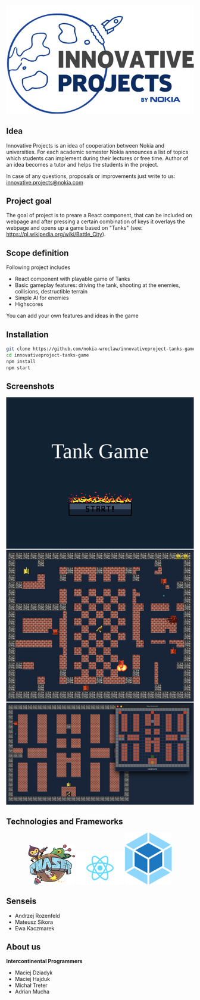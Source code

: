 <p align="center">
  <img src="https://github.com/nokia-wroclaw/innovativeproject-tanks-game/blob/master/src/assets/readme/innovative_logo.png" alt="Innovative Project"/>
</p>

## Idea
Innovative Projects is an idea of cooperation between Nokia and universities. For each academic semester Nokia announces a list of topics which students can implement during their lectures or free time. Author of an idea becomes a tutor and helps the students in the project.

In case of any questions, proposals or improvements just write to us: innovative.projects@nokia.com

## Project goal
The goal of project is to preare a React component, that can be included on webpage
and after pressing a certain combination of keys it overlays the webpage
and opens up a game based on "Tanks" (see: https://pl.wikipedia.org/wiki/Battle_City).

## Scope definition
Following project includes
<ul>
  <li>React component with playable game of Tanks</li>
  <li>Basic gameplay features: driving the tank, shooting at the enemies, collisions, destructible terrain</li>
  <li>Simple AI for enemies</li>
  <li>Highscores</li>
</ul>
You can add your own features and ideas in the game

## Installation
```bash
git clone https://github.com/nokia-wroclaw/innovativeproject-tanks-game.git
cd innovativeproject-tanks-game
npm install
npm start
```

## Screenshots
<p align="center">
  <img src="https://github.com/nokia-wroclaw/innovativeproject-tanks-game/blob/master/src/assets/readme/scr1.png" alt="Main menu"/>
  <img src="https://github.com/nokia-wroclaw/innovativeproject-tanks-game/blob/master/src/assets/readme/scr2.png" alt="Gameplay"/>
  <img src="https://github.com/nokia-wroclaw/innovativeproject-tanks-game/blob/master/src/assets/readme/scr3.png" alt="Generator"/>
</p>

## Technologies and Frameworks
<p align="center">
  <img width="25%" src="https://github.com/nokia-wroclaw/innovativeproject-tanks-game/blob/master/src/assets/readme/phaser-logo.png" alt="Phaser"/>
  <img width="25%" src="https://github.com/nokia-wroclaw/innovativeproject-tanks-game/blob/master/src/assets/readme/react-logo.png" alt="React"/>
  <img width="25%" src="https://github.com/nokia-wroclaw/innovativeproject-tanks-game/blob/master/src/assets/readme/wpack-logo.png" alt="Webpack"/>
</p>

## Senseis
<ul>
  <li>Andrzej Rozenfeld</li>
  <li>Mateusz Sikora</li>
  <li>Ewa Kaczmarek</li>
</ul>

## About us
<b>Intercontinental Programmers</b>
<ul>
  <li>Maciej Dziadyk</li>
  <li>Maciej Hajduk</li>
  <li>Michał Treter</li>
  <li>Adrian Mucha</li>
</ul>
